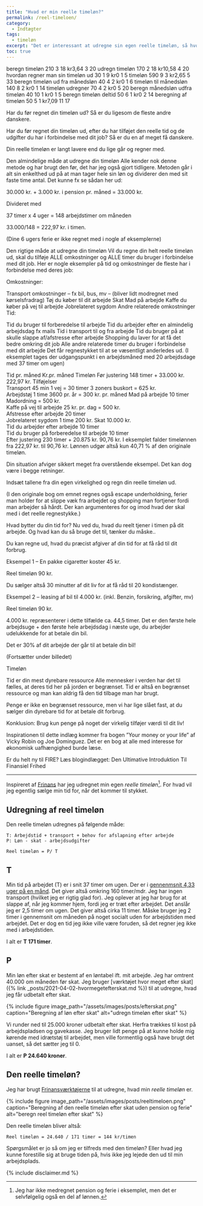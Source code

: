 ```yaml
---
title: "Hvad er min reelle timeløn?"
permalink: /reel-timeloen/
category:
  - Indtægter
tags:
  - timeløn
excerpt: "Det er interessant at udregne sin egen reelle timeløn, så hvordan gør man det?"
toc: true
---
```



beregn timeløn
210
3
18
kr3,64
3
20
udregn timeløn
170
2
18
kr10,58
4
20
hvordan regner man sin timeløn ud
30
1
9
kr0
1
5
timeløn
590
9
3
kr2,65
5
33
beregn timeløn ud fra månedsløn
40
4
2
kr0
1
6
timeløn til månedsløn
140
8
2
kr0
1
14
timeløn udregner
70
4
2
kr0
5
20
beregn månedsløn udfra timeløn
40
10
1
kr0
1
5
beregn timeløn deltid
50
6
1
kr0
2
14
beregning af timeløn
50
5
1
kr7,09
11
17

Har du før regnet din timeløn ud? Så er du ligesom de fleste andre danskere.

Har du før regnet din timeløn ud, efter du har tilføjet den reelle tid og de udgifter du har i forbindelse med dit job? Så er du en af meget få danskere.

Din reelle timeløn er langt lavere end du lige går og regner med.

Den almindelige måde at udregne din timeløn
Alle kender nok denne metode og har brugt den før, det har jeg også gjort tidligere. Metoden går i alt sin enkelthed ud på at man tager hele sin løn og dividerer den med sit faste time antal. Det kunne fx se sådan her ud:

30.000 kr. + 3.000 kr. i pension pr. måned = 33.000 kr.

Divideret med

37 timer x 4 uger = 148 arbejdstimer om måneden

33.000/148 = 222,97 kr. i timen.

(Dine 6 ugers ferie er ikke regnet med i nogle af eksemplerne)

Den rigtige måde at udregne din timeløn
Vil du regne din helt reelle timeløn ud, skal du tilføje ALLE omkostninger og ALLE timer du bruger i forbindelse med dit job. Her er nogle eksempler på tid og omkostninger de fleste har i forbindelse med deres job:

Omkostninger:

Transport omkostninger – fx bil, bus, mv – (bliver lidt modregnet med kørselsfradrag)
Tøj du køber til dit arbejde
Skat
Mad på arbejde
Kaffe du køber på vej til arbejde
Jobrelateret sygdom
Andre relaterede omkostninger
Tid:

Tid du bruger til forberedelse til arbejde
Tid du arbejder efter en almindelig arbejdsdag fx mails
Tid i transport til og fra arbejde
Tid du bruger på at skulle slappe af/afstresse efter arbejde
Shopping du laver for at få det bedre omkring dit job
Alle andre relaterede timer du bruger i forbindelse med dit arbejde
Det får regnestykket til at se væsentligt anderledes ud. (I eksemplet tages der udgangspunkt i en arbejdsmåned med 20 arbejdsdage med 37 timer om ugen)

Tid pr. måned	Kr.pr. måned	Timeløn
Før justering	148 timer	+ 33.000 kr.	222,97 kr.
Tilføjelser			
Transport	45 min 1 vej = 30 timer	3 zoners buskort = 625 kr.	
Arbejdstøj	1 time	3600 pr. år = 300 kr. pr. måned	
Mad på arbejde	10 timer	Madordning = 500 kr.	
Kaffe på vej til arbejde		25 kr. pr. dag = 500 kr.	
Afstresse efter arbejde	20 timer		
Jobrelateret sygdom	1 time	200 kr.	
Skat		10.000 kr.	
Tid du arbejder efter arbejde	10 timer		
Tid du bruger på forberedelse til arbejde	10 timer		
Efter justering	230 timer	+ 20.875 kr.	90,76 kr.
I eksemplet falder timelønnen fra 222,97 kr. til 90,76 kr. Lønnen udgør altså kun 40,71 % af den originale timeløn.

Din situation afviger sikkert meget fra overstående eksempel. Det kan dog være i begge retninger.

Indsæt tallene fra din egen virkelighed og regn din reelle timeløn ud.

(I den originale bog om emnet regnes også escape underholdning, ferier man holder for at slippe væk fra arbejdet og shopping man fortjener fordi man arbejder så hårdt. Der kan argumenteres for og imod hvad der skal med i det reelle regnestykke.)

Hvad bytter du din tid for?
Nu ved du, hvad du reelt tjener i timen på dit arbejde. Og hvad kan du så bruge det til, tænker du måske..

Du kan regne ud, hvad du præcist afgiver af din tid for at få råd til dit forbrug.

Eksempel 1 – En pakke cigaretter koster 45 kr.

Reel timeløn 90 kr.

Du sælger altså 30 minutter af dit liv for at få råd til 20 kondistænger.

Eksempel 2 – leasing af bil til 4.000 kr. (inkl. Benzin, forsikring, afgifter, mv)

Reel timeløn 90 kr.

4.000 kr. repræsenterer i dette tilfælde ca. 44,5 timer. Det er den første hele arbejdsuge + den første hele arbejdsdag i næste uge, du arbejder udelukkende for at betale din bil.

Det er 30% af dit arbejde der går til at betale din bil!

(Fortsætter under billedet)

Timeløn

Tid er din mest dyrebare ressource
Alle mennesker i verden har det til fælles, at deres tid her på jorden er begrænset. Tid er altså en begrænset ressource og man kan aldrig få den tid tilbage man har brugt.

Penge er ikke en begrænset ressource, men vi har lige slået fast, at du sælger din dyrebare tid for at betale dit forbrug.

Konklusion: Brug kun penge på noget der virkelig tilføjer værdi til dit liv!  

Inspirationen til dette indlæg kommer fra bogen ”Your money or your life” af Vicky Robin og Joe Dominguez. Det er en bog at alle med interesse for økonomisk uafhængighed burde læse.

Er du helt ny til FIRE? Læs blogindlægget: Den Ultimative Introduktion Til Finansiel Frihed

***


Inspireret af [Frinans](https://www.frinans.dk/min-nye-reelle-timeloen/) har jeg udregnet min egen _reelle timeløn_[^note]. For hvad vil jeg egentlig sælge min tid for, når det kommer til stykket.

## Udregning af reel timeløn

Den reelle timeløn udregnes på følgende måde:

    T: Arbejdstid + transport + behov for afslapning efter arbejde
    P: Løn - skat - arbejdsudgifter

    Reel timeløn = P/ T

## T

Min tid på arbejdet (T) er i snit 37 timer om ugen. Der er i [gennenmsnit 4,33 uger på en månd](https://www.dst.dk/da/Statistik/dokumentation/Times/loenstatistik/mftj). Det giver altså omkring 160 timer/mdr. Jeg har ingen transport (hvilket jeg er rigtig glad for). Jeg oplever at jeg har brug for at slappe af, når jeg kommer hjem, fordi jeg er træt efter arbejdet. Det anslår jeg er 2,5 timer om ugen. Det giver altså cirka 11 timer. Måske bruger jeg 2 timer i gennemsnit om måneden på noget socialt uden for arbejdstiden med arbejdet. Det er dog en tid jeg ikke ville være foruden, så det regner jeg ikke med i arbejdstiden.

I alt er **T 171 timer**.

## P

Min løn efter skat er bestemt af en løntabel ift. mit arbejde. Jeg har omtrent 40.000 om måneden før skat. Jeg bruger [værktøjet hvor meget efter skat]({% link _posts/2021-04-02-hvormegetefterskat.md %}) til at udregne, hvad jeg får udbetalt efter skat.

{% include figure image_path="/assets/images/posts/efterskat.png" caption="Beregning af løn efter skat" alt="udregn timeløn efter skat" %}


Vi runder ned til 25.000 kroner udbetalt efter skat. Herfra trækkes til kost på arbejdspladsen og gavekasse. Jeg bruger lidt penge på at kunne holde mig kørende med idrætstøj til arbejdet, men ville formentlig også have brugt det uanset, så det sætter jeg til 0. 

I alt er **P 24.640 kroner**.

## Den reelle timeløn?

Jeg har brugt [Frinansværktøjerne](https://docs.google.com/spreadsheets/d/1e52XYfEx7kg2JUeLZ2CVfi8rY8FqG2L-pWnosHhvdqI/edit?usp=sharing) til at udregne, hvad min _reelle timeløn_ er.

{% include figure image_path="/assets/images/posts/reeltimeloen.png" caption="Beregning af den reelle timeløn efter skat uden pension og ferie" alt="beregn reel timeløn efter skat" %}

Den reelle timeløn bliver altså:

    Reel timeløn = 24.640 / 171 timer = 144 kr/timen

Spørgsmålet er jo så om jeg er tilfreds med den timeløn? Eller hvad jeg kunne forestille sig at bruge tiden på, hvis ikke jeg lejede den ud til min arbejdsplads.

[^note]: Jeg har ikke medregnet pension og ferie i eksemplet, men det er selvfølgelig også en del af lønnen.

{% include disclaimer.md %}
